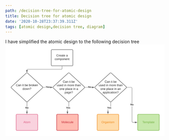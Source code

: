 ```yaml
---
path: /decision-tree-for-atomic-design
title: Decision tree for atomic design
date: '2020-10-28T23:37:39.311Z'
tags: [atomic design,decision tree, diagram]
---
```

I have  simplified the atomic design to the following decision tree
![Decision tree for atomic design](./atomic-design-decision-tree.png)